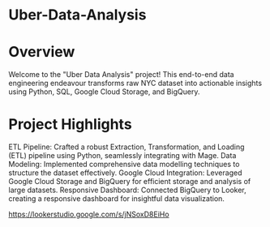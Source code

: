# Uber-Data-Analysis

# Overview
Welcome to the "Uber Data Analysis" project! This end-to-end data engineering endeavour transforms raw NYC dataset into actionable insights using Python, SQL, Google Cloud Storage, and BigQuery.

# Project Highlights
ETL Pipeline: Crafted a robust Extraction, Transformation, and Loading (ETL) pipeline using Python, seamlessly integrating with Mage.
Data Modeling: Implemented comprehensive data modelling techniques to structure the dataset effectively.
Google Cloud Integration: Leveraged Google Cloud Storage and BigQuery for efficient storage and analysis of large datasets.
Responsive Dashboard: Connected BigQuery to Looker, creating a responsive dashboard for insightful data visualization.



https://lookerstudio.google.com/s/jNSoxD8EiHo
